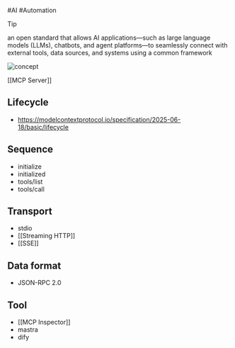 #AI #Automation

>[!tip]
>an open standard that allows AI applications—such as large language models (LLMs), chatbots, and agent platforms—to seamlessly connect with external tools, data sources, and systems using a common framework

![concept](https://mintcdn.com/mcp/4ZXF1PrDkEaJvXpn/images/mcp-simple-diagram.png?w=840&fit=max&auto=format&n=4ZXF1PrDkEaJvXpn&q=85&s=8b44b031c68d1c10fb0c443f09d237f1)

[[MCP Server]]
## Lifecycle 
- https://modelcontextprotocol.io/specification/2025-06-18/basic/lifecycle
## Sequence
- initialize
- initialized
- tools/list
- tools/call
## Transport 
- stdio
- [[Streaming HTTP]]
- [[SSE]]
## Data format
- JSON-RPC 2.0
## Tool
- [[MCP Inspector]]
- mastra
- dify
